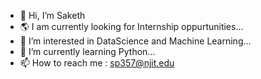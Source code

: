 - 👋 Hi, I’m Saketh
- 🌎 I am currently looking for Internship oppurtunities...
- 👀 I’m interested in DataScience and Machine Learning...
- 🌱 I’m currently learning Python...
- 📫 How to reach me : sp357@njit.edu

<!---
saketh242/saketh242 is a ✨ special ✨ repository because its `README.md` (this file) appears on your GitHub profile.
You can click the Preview link to take a look at your changes.
--->
